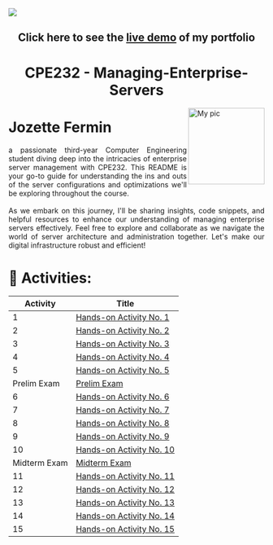 ![](https://github.com/qjpfermin/qjpfermin/blob/main/assets/gitfolio_sample.png)
<div align="Center">

## Click here to see the [live demo](https://qjpfermin.github.io) of my portfolio
# CPE232 - Managing-Enterprise-Servers </br>
</div>

<img align="right" alt="My pic" width="150" src="https://avatars.githubusercontent.com/u/142886980?v=4">


# Jozette Fermin
<div align="justify">
a passionate third-year Computer Engineering student diving deep into the intricacies of enterprise server management with CPE232. This README is your go-to guide for understanding the ins and outs of the server configurations and optimizations we'll be exploring throughout the course.<br><br>As we embark on this journey, I'll be sharing insights, code snippets, and helpful resources to enhance our understanding of managing enterprise servers effectively. Feel free to explore and collaborate as we navigate the world of server architecture and administration together. Let's make our digital infrastructure robust and efficient!
</div>

# 🔭 Activities:
| Activity | Title | 
|----------|----------|
| 1 |[Hands-on Activity No. 1](https://github.com/qjpfermin/HOA1) | 
| 2 | [Hands-on Activity No. 2](https://github.com/qjpfermin/HOA2)| 
| 3 |[Hands-on Activity No. 3](https://github.com/qjpfermin/HOA3) | 
| 4 | [Hands-on Activity No. 4](https://github.com/qjpfermin/HOA4)| 
| 5 | [Hands-on Activity No. 5](https://github.com/qjpfermin/HOA5)| 
| Prelim Exam |[Prelim Exam](https://github.com/qjpfermin/Fermin_PrelimExam) | 
| 6 | [Hands-on Activity No. 6](https://github.com/qjpfermin/HOA6)| 
| 7 | [Hands-on Activity No. 7](https://github.com/qjpfermin/HOA7)| 
| 8 | [Hands-on Activity No. 8](https://github.com/qjpfermin/HOA8)| 
| 9 | [Hands-on Activity No. 9](https://github.com/qjpfermin/HOA9)| 
| 10 | [Hands-on Activity No. 10](https://github.com/qjpfermin/HOA10)| 
| Midterm Exam |[Midterm Exam](https://github.com/qjpfermin/CPE_MIDEXAM_FERMIN)| 
| 11 | [Hands-on Activity No. 11](https://github.com/qjpfermin/HOA11)| 
| 12 | [Hands-on Activity No. 12](https://github.com/qjpfermin/HOA12)| 
| 13 | [Hands-on Activity No. 13](https://github.com/qjpfermin/HOA13)|
| 14 | [Hands-on Activity No. 14](https://github.com/qjpfermin/HOA14)| 
| 15 | [Hands-on Activity No. 15](https://github.com/qjpfermin/HOA15)| 

